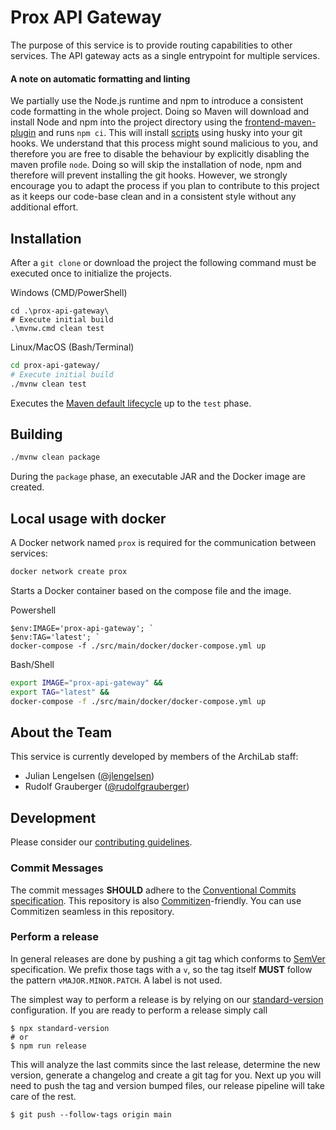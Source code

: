 # Prox API Gateway

The purpose of this service is to provide routing capabilities to other services. The API gateway
acts as a single entrypoint for multiple services.

#### A note on automatic formatting and linting

We partially use the Node.js runtime and npm to introduce a consistent code formatting in the whole
project. Doing so Maven will download and install Node and npm into the project directory using the
[frontend-maven-plugin](https://github.com/eirslett/frontend-maven-plugin)
and runs `npm ci`. This will install [scripts](./.husky) using husky into your git hooks.
We understand that this process might sound malicious to you, and therefore you are free
to disable the behaviour by explicitly disabling the maven profile `node`. Doing so will skip the
installation of node, npm and therefore will prevent installing the git hooks. However, we strongly
encourage you to adapt the process if you plan to contribute to this project as it keeps our
code-base clean and in a consistent style without any additional effort.

## Installation

After a `git clone` or download the project the following command must be executed once to initialize the projects.

Windows (CMD/PowerShell)

```posh
cd .\prox-api-gateway\
# Execute initial build
.\mvnw.cmd clean test
```

Linux/MacOS (Bash/Terminal)

```bash
cd prox-api-gateway/
# Execute initial build
./mvnw clean test
```

Executes the [Maven default lifecycle](https://maven.apache.org/guides/introduction/introduction-to-the-lifecycle.html) up to the `test` phase.

## Building

```bash
./mvnw clean package
```

During the `package` phase, an executable JAR and the Docker image are created.

## Local usage with docker

A Docker network named `prox` is required for the communication between services:

```bash
docker network create prox
```

Starts a Docker container based on the compose file and the image.

Powershell

```posh
$env:IMAGE='prox-api-gateway'; `
$env:TAG='latest'; `
docker-compose -f ./src/main/docker/docker-compose.yml up
```

Bash/Shell

```bash
export IMAGE="prox-api-gateway" &&
export TAG="latest" &&
docker-compose -f ./src/main/docker/docker-compose.yml up
```

## About the Team

This service is currently developed by members of the ArchiLab staff:

- Julian Lengelsen ([@jlengelsen](https://github.com/jlengelsen))
- Rudolf Grauberger ([@rudolfgrauberger](https://github.com/rudolfgrauberger))

## Development

Please consider our [contributing guidelines](./CONTRIBUTING.md).

### Commit Messages

The commit messages **SHOULD** adhere to the
[Conventional Commits specification](https://conventionalcommits.org/). This
repository is also
[Commitizen](https://github.com/pocommitizen/cz-cli)-friendly. You can use
Commitizen seamless in this repository.

### Perform a release

In general releases are done by pushing a git tag which conforms to
[SemVer](https://semver.org/) specification. We prefix those tags with a `v`, so
the tag itself **MUST** follow the pattern `vMAJOR.MINOR.PATCH`. A label is not
used.

The simplest way to perform a release is by relying on our
[standard-version](https://github.com/conventional-changelog/standard-version)
configuration. If you are ready to perform a release simply call

```shell
$ npx standard-version
# or
$ npm run release
```

This will analyze the last commits since the last release, determine the new
version, generate a changelog and create a git tag for you. Next up you will
need to push the tag and version bumped files, our release pipeline will take
care of the rest.

```shell
$ git push --follow-tags origin main
```
